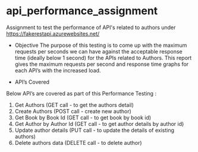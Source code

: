 # api_performance_assignment
Assignment to test the performance of API's related to authors under https://fakerestapi.azurewebsites.net/


* Objective
	The purpose of this testing is to come up with the maximum requests per seconds we can have against the acceptable response time (ideally below 1 second) for the APIs related to Authors.  This report gives the maximum requests per second and response time graphs for each API’s with the increased load. 


* API’s Covered

Below API’s are covered as part of this Performance Testing :
1. Get Authors (GET call - to get the authors detail)
2. Create Authors (POST call - create new author)
3. Get Book by Book Id (GET call - to get book by book id)
4. Get Author by Author Id (GET call - to get author details by author id)
5. Update author details (PUT call - to update the details of existing authors)
6. Delete authors data (DELETE call - to delete author)
